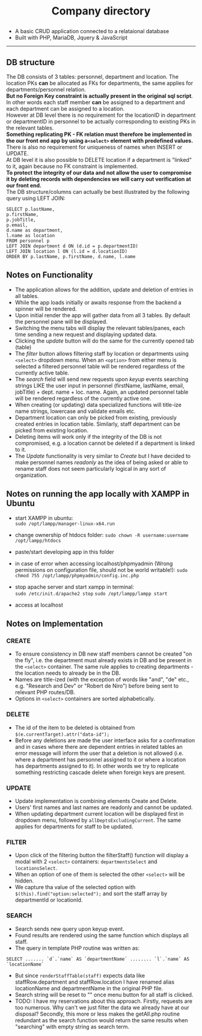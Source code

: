 # <p style="text-align: center;">Company directory</p>

- A basic CRUD application connected to a relataional database
- Built with  PHP, MariaDB, Jquery & JavaScript

---

## DB structure

The DB consists of 3 tables: personnel, department and location. The location PKs **can** be allocated as FKs for departments, the same applies for departments/personnel relation.  
**But no Foreign Key constraint is actually present in the original sql script**.  
In other words each staff member **can** be assigned to a department and each department can be assigned to a location.  
However at DB level there is no requirement for the locationID in department or departmentID in personnel to be actually corresponding to existing PKs in the relevant tables.  
**Something replicating PK - FK relation must therefore be implemented in the our front end app by using a`<select>` element with predefined values.**  
There is also no requirement for uniqueness of names when INSERT or UPDATE.  
At DB level it is also possible to DELETE location if a department is "linked" to it, again because no FK constraint is implemented.  
**To protect the integrity of our data and not allow the user to compromise it by deleting records with dependencies we will carry out verification at our front end.**  
The DB structure/columns can actually be best illustrated by the following query using LEFT JOIN:

```
SELECT p.lastName,
p.firstName,
p.jobTitle,
p.email,
d.name as department,
l.name as location
FROM personnel p
LEFT JOIN department d ON (d.id = p.departmentID)
LEFT JOIN location l ON (l.id = d.locationID)
ORDER BY p.lastName, p.firstName, d.name, l.name
```

## Notes on Functionality

- The application allows for the addition, update and deletion of entries in all tables.
- While the app loads initially or awaits response from the backend a spinner will be rendered.
- Upon initial render the app will gather data from all 3 tables. By default the personnel pane will be displayed.
- Switching the menu tabs will display the relevant tables/panes, each time sending a new request and displaying updated data.
- Clicking the *update* button will do the same for the currently opened tab (table)
- The *filter* button allows filtering staff by location or departments using `<select>` dropdown menu. When an `<option>` from either menu is selected a filtered personnel table will be rendered regardless of the currently active table.
- The *search* field will send new requests upon *keyup* events searching strings LIKE the user input in personnel (firstName, lastName, email, jobTitle) + dept. name + loc. name. Again, an updated personnel table will be rendered regardless of the currently active one.
- When creating (or updating) data specialized functions will title-ize name strings, lowercase and validate emails etc.
- Department location can only be picked from existing, previously created entries in location table. Similarly, staff department can be picked from existing location.
- Deleting items will work only if the integrity of the DB is not compromised, e.g. a location cannot be deleted if a department is linked to it.
- The *Update* functionality is very similar to *Create* but I have decided to make personnel names *readonly* as the idea of being asked or able to rename staff does not seem particularly logical in any sort of organization.

## Notes on running the app locally with XAMPP in Ubuntu

- start XAMPP in ubuntu:  
```sudo /opt/lampp/manager-linux-x64.run```  

- change ownership of htdocs folder:
```sudo chown -R username:username /opt/lampp/htdocs```

- paste/start developing app in this folder
- in case of  error when accessing localhost/phpmyadmin (Wrong permissions on configuration file, should not be world writable!):
```sudo chmod 755 /opt/lampp/phpmyadmin/config.inc.php```

- stop apache server and start xampp in terminal:  
```sudo /etc/init.d/apache2 stop```
```sudo /opt/lampp/lampp start```

- access at localhost

## Notes on Implementation

### CREATE

- To ensure consistency in DB new staff members cannot be created "on the fly", i.e. the department must already exists in DB and be present in the `<select>` container. The same rule applies to creating departments - the location needs to already be in the DB.  
- Names are title-ized (with the exception of words like "and", "de" etc., e.g. "Research and Dev" or "Robert de Niro") before being sent to relevant PHP routes/DB.  
- Options in `<select>` containers are sorted alphabetically.

### DELETE

- The id of the item to be deleted is obtained from `$(e.currentTarget).attr("data-id");`
- Before any deletions are made the user interface asks for a confirmation and in cases where there are dependent entries in related tables an error message will inform the user that a deletion is not allowed (i.e. where a department has personnel assigned to it or where a location has departments assigned to it). In other words we try to replicate something restricting cascade delete when foreign keys are present.

### UPDATE

- Update implementation is combining elements Create and Delete.
- Users' first names and last names are readonly and cannot be updated.
- When updating department current location will be displayed first in dropdown menu, followed by `allDeptsExcludingCurrent`. The same applies for departments for staff to be updated.

### FILTER

- Upon click of the filtering button the filterStaff() function will display a modal with 2 `<select>` containers: `departmentsSelect` and `locationsSelect`.
- When an option of one of them is selected the other `<select>` will be hidden.
- We capture tha value of the selected option with `$(this).find("option:selected");` and sort the staff array by departmentId or locationId.

### SEARCH

- Search sends new query upon keyup event.
- Found results are rendered using the same function which displays all staff.
- The query in template PHP routine was written as:

```
SELECT ....... `d`.`name` AS `departmentName` ........ `l`.`name` AS `locationName`
```

- But since `renderStaffTable(staff)` expects data like staffRow.department and staffRow.location I have renamed alias locationName and departmentName in the original PHP file.
- Search string will be reset to "" once menu button for all staff is clicked.
- TODO: I have my reservations about this approach. Firstly, requests are too numerous. Why can't we just filter the data we already have at our disposal? Secondly, this more or less makes the getAll.php routine redundant as the search function would return the same results when "searching" with empty string as search term.  
